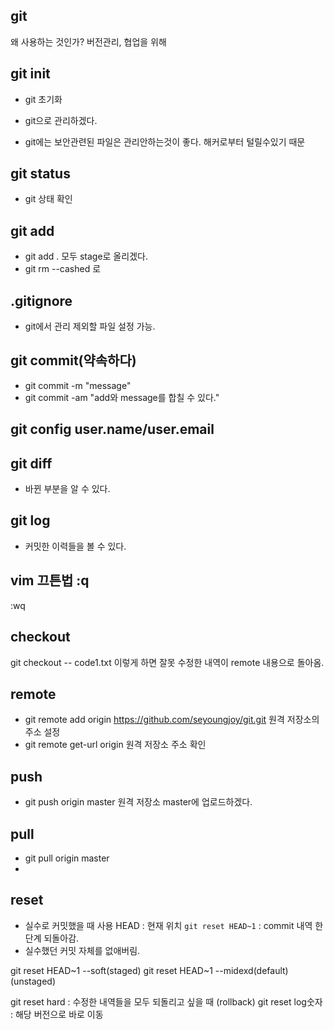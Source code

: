 ## git
왜 사용하는 것인가?
버전관리, 협업을 위해

## git init
- git 초기화
- git으로 관리하겠다.

- git에는 보안관련된 파일은 관리안하는것이 좋다. 해커로부터 털릴수있기 때문
## git status
- git 상태 확인

## git add
- git add . 모두 stage로 올리겠다.
- git rm --cashed 로 

## .gitignore
- git에서 관리 제외할 파일 설정 가능.

## git commit(약속하다)
- git commit -m "message"
- git commit -am "add와 message를 합칠 수 있다."
## git config user.name/user.email

## git diff
- 바뀐 부분을 알 수 있다.

## git log
- 커밋한 이력들을 볼 수 있다.

## vim 끄튼법 :q
:wq

## checkout
git checkout -- code1.txt
이렇게 하면 잘못 수정한 내역이 remote 내용으로 돌아옴.

## remote
- git remote add origin https://github.com/seyoungjoy/git.git
원격 저장소의 주소 설정
- git remote get-url origin
원격 저장소 주소 확인

## push
- git push origin master
원격 저장소 master에 업로드하겠다.

## pull
- git pull origin master
- 

## reset
- 실수로 커밋했을 때 사용
HEAD : 현재 위치 
`git reset HEAD~1` : commit 내역 한단계 되돌아감.
- 실수했던 커밋 자체를 없애버림.

git reset HEAD~1 --soft(staged)
git reset HEAD~1 --midexd(default)(unstaged)

git reset hard : 수정한 내역들을 모두 되돌리고 싶을 때 (rollback)
git reset log숫자 : 해당 버전으로 바로 이동
